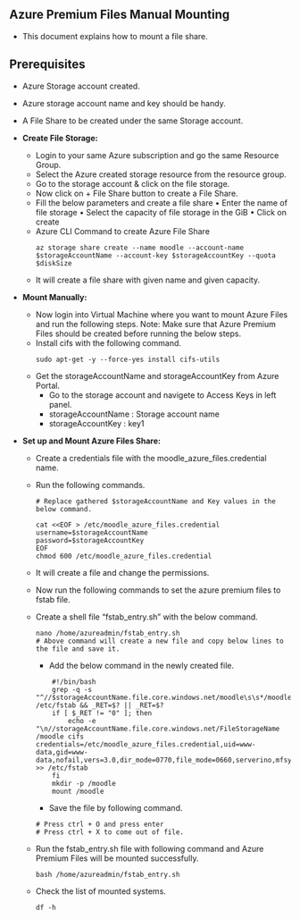 ## Azure Premium Files Manual Mounting
-   This document explains how to mount a file share. 
## Prerequisites
-   Azure Storage account created.
-   Azure storage account name and key should be handy.
-   A File Share to be created under the same Storage account.
   
-   **Create File Storage:**
    -   Login to your same Azure subscription and go the same Resource Group.
    -   Select the  Azure created storage resource from the resource group.
    -   Go to the storage account & click on the file storage.
    -   Now click on + File Share button to create a File Share.
    -   Fill the below parameters and create a file share
        •	Enter the name of file storage
        •	Select the capacity of file storage in the GiB
        •	Click on create 
    -   Azure CLI Command to create Azure File Share
        ```
        az storage share create --name moodle --account-name $storageAccountName --account-key $storageAccountKey --quota $diskSize
        ```
    -   It will create a file share with given name and given capacity.

-   **Mount Manually:**
    -   Now login into Virtual Machine where you want to mount Azure Files and run the following steps.
            Note: Make sure that Azure Premium Files should be created before running the below steps.
    -   Install cifs with the following command.
        ``` 
        sudo apt-get -y --force-yes install cifs-utils
        ```
    -   Get the storageAccountName and storageAccountKey from Azure Portal.
        -   Go to the storage account and navigete to Access Keys in left panel.
        -   storageAccountName : Storage account name
        -   storageAccountKey : key1
-   **Set up and Mount Azure Files Share:**
    -   Create a credentials file with the moodle_azure_files.credential name.
    -   Run the following commands.
        ```
        # Replace gathered $storageAccountName and Key values in the below command.
        
        cat <<EOF > /etc/moodle_azure_files.credential
        username=$storageAccountName
        password=$storageAccountKey
        EOF
        chmod 600 /etc/moodle_azure_files.credential
        ```
    -   It will create a file and change the permissions.
    -   Now run the following commands to set the azure premium files to fstab file.
    -   Create a shell file “fstab_entry.sh” with the below command.
        ```
        nano /home/azureadmin/fstab_entry.sh
        # Above command will create a new file and copy below lines to the file and save it.
        ```
        - Add the below command in the newly created file.
        ```
            #!/bin/bash
            grep -q -s "^//$storageAccountName.file.core.windows.net/moodle\s\s*/moodle\s\s*cifs" /etc/fstab && _RET=$? || _RET=$?
            if [ $_RET != "0" ]; then
                echo -e "\n//storageAccountName.file.core.windows.net/FileStorageName   /moodle cifs    credentials=/etc/moodle_azure_files.credential,uid=www-data,gid=www-data,nofail,vers=3.0,dir_mode=0770,file_mode=0660,serverino,mfsymlinks" >> /etc/fstab
            fi
            mkdir -p /moodle
            mount /moodle
        ```

        - Save the file by following command.
        ```
        # Press ctrl + O and press enter
        # Press ctrl + X to come out of file.            
        ```
    -   Run the fstab_entry.sh file with following command and Azure Premium Files will be mounted successfully.
        ```
        bash /home/azureadmin/fstab_entry.sh
        ```

    -   Check the list of mounted systems.
        ```
        df -h
        ```
    

